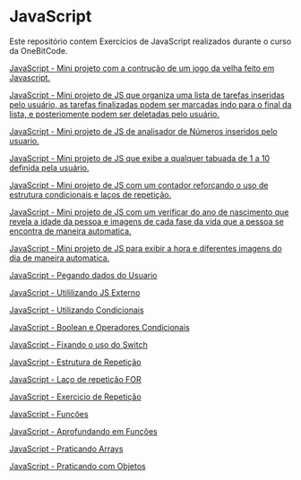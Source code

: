 # JavaScript
 Este repositório contem Exercícios de JavaScript realizados durante o curso da OneBitCode.

 <a href = "https://vitormelo0511.github.io/JavaScript/MiniProjeto_07/index.html"> JavaScript - Mini projeto com a contrução de um jogo da velha feito em Javascript.</a> 

 <a href = "https://vitormelo0511.github.io/JavaScript/MiniProjeto_06/index.html"> JavaScript - Mini projeto de JS que organiza uma lista de tarefas inseridas pelo usuário, as tarefas finalizadas podem ser marcadas indo para o final da lista, e posteriomente podem ser deletadas pelo usuário.</a>

 <a href = "https://vitormelo0511.github.io/JavaScript/MiniProjeto_05/index.html"> JavaScript - Mini projeto de JS de analisador de Números inseridos pelo usuario.</a>

 <a href = "https://vitormelo0511.github.io/JavaScript/MiniProjeto_04/index.html"> JavaScript - Mini projeto de JS que exibe a qualquer tabuada de 1 a 10 definida pela usuário.</a>

<a href = "https://vitormelo0511.github.io/JavaScript/MiniProjeto_03/index.html"> JavaScript - Mini projeto de JS com um contador reforçando o uso de estrutura condicionais e laços de repetição.</a>

<a href = "https://vitormelo0511.github.io/JavaScript/MiniProjeto_02/index.html"> JavaScript - Mini projeto de JS com um verificar do ano de nascimento que revela a idade da pessoa e imagens de cada fase da vida que a pessoa se encontra de maneira automatica.</a>

 <a href = "https://vitormelo0511.github.io/JavaScript/MiniProjeto_01/projeto1JS.html"> JavaScript - Mini projeto de JS para exibir a hora e diferentes imagens do dia de maneira automatica.</a>


<a href = "https://vitormelo0511.github.io/JavaScript/ex01.html"> JavaScript - Pegando dados do Usuario</a>

<a href = "https://vitormelo0511.github.io/JavaScript/ex02.html"> JavaScript - Utililizando JS Externo</a>

<a href = "https://vitormelo0511.github.io/JavaScript/ex03.html"> JavaScript - Utilizando Condicionais</a>

<a href = "https://vitormelo0511.github.io/JavaScript/ex04.html"> JavaScript - Boolean e Operadores Condicionais</a>

<a href = "https://vitormelo0511.github.io/JavaScript/ex05.html"> JavaScript - Fixando o uso do Switch</a>

<a href = "https://vitormelo0511.github.io/JavaScript/ex06.html"> JavaScript - Estrutura de Repetição</a>

<a href = "https://vitormelo0511.github.io/JavaScript/ex07.html"> JavaScript - Laço de repetição FOR</a>

<a href = "https://vitormelo0511.github.io/JavaScript/ex08.html"> JavaScript - Exercicio de Repetição</a>

<a href = "https://vitormelo0511.github.io/JavaScript/ex09.html"> JavaScript - Funções</a>

<a href = "https://vitormelo0511.github.io/JavaScript/ex10.html"> JavaScript - Aprofundando em Funções</a>

<a href = "https://vitormelo0511.github.io/JavaScript/ex11.html"> JavaScript - Praticando Arrays</a>

<a href = "https://vitormelo0511.github.io/JavaScript/ex12.html"> JavaScript - Praticando com Objetos</a>


